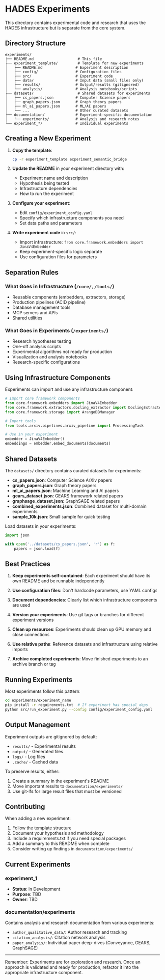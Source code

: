# HADES Experiments

This directory contains experimental code and research that uses the HADES infrastructure but is separate from the core system.

## Directory Structure

```
experiments/
├── README.md                    # This file
├── experiment_template/         # Template for new experiments
│   ├── README.md               # Experiment description
│   ├── config/                 # Configuration files
│   ├── src/                    # Experiment code
│   ├── data/                   # Input data (small files only)
│   ├── results/                # Output/results (gitignored)
│   └── analysis/               # Analysis notebooks/scripts
├── datasets/                    # Shared datasets for experiments
│   ├── cs_papers.json          # Computer Science papers
│   ├── graph_papers.json       # Graph theory papers
│   ├── ml_ai_papers.json       # ML/AI papers
│   └── ...                     # Other curated datasets
├── documentation/              # Experiment-specific documentation
│   └── experiments/            # Analysis and research notes
└── experiment_*/               # Individual experiments
```

## Creating a New Experiment

1. **Copy the template**:
   ```bash
   cp -r experiment_template experiment_semantic_bridge
   ```

2. **Update the README** in your experiment directory with:
   - Experiment name and description
   - Hypothesis being tested
   - Infrastructure dependencies
   - How to run the experiment

3. **Configure your experiment**:
   - Edit `config/experiment_config.yaml`
   - Specify which infrastructure components you need
   - Set data paths and parameters

4. **Write experiment code** in `src/`:
   - Import infrastructure: `from core.framework.embedders import JinaV4Embedder`
   - Keep experiment-specific logic separate
   - Use configuration files for parameters

## Separation Rules

### What Goes in Infrastructure (`/core/`, `/tools/`)
- Reusable components (embedders, extractors, storage)
- Production pipelines (ACID pipeline)
- Database management tools
- MCP servers and APIs
- Shared utilities

### What Goes in Experiments (`/experiments/`)
- Research hypotheses testing
- One-off analysis scripts
- Experimental algorithms not ready for production
- Visualization and analysis notebooks
- Research-specific configurations

## Using Infrastructure Components

Experiments can import and use any infrastructure component:

```python
# Import core framework components
from core.framework.embedders import JinaV4Embedder
from core.framework.extractors.docling_extractor import DoclingExtractor
from core.framework.storage import ArangoDBManager

# Import tools
from tools.arxiv.pipelines.arxiv_pipeline import ProcessingTask

# Use in your experiment
embedder = JinaV4Embedder()
embeddings = embedder.embed_documents(documents)
```

## Shared Datasets

The `datasets/` directory contains curated datasets for experiments:

- **cs_papers.json**: Computer Science ArXiv papers
- **graph_papers.json**: Graph theory papers  
- **ml_ai_papers.json**: Machine Learning and AI papers
- **gears_dataset.json**: GEARS framework related papers
- **graphsage_dataset.json**: GraphSAGE related papers
- **combined_experiments.json**: Combined dataset for multi-domain experiments
- **sample_10k.json**: Small sample for quick testing

Load datasets in your experiments:

```python
import json

with open('../datasets/cs_papers.json', 'r') as f:
    papers = json.load(f)
```

## Best Practices

1. **Keep experiments self-contained**: Each experiment should have its own README and be runnable independently

2. **Use configuration files**: Don't hardcode parameters, use YAML configs

3. **Document dependencies**: Clearly list which infrastructure components are used

4. **Version your experiments**: Use git tags or branches for different experiment versions

5. **Clean up resources**: Experiments should clean up GPU memory and close connections

6. **Use relative paths**: Reference datasets and infrastructure using relative imports

7. **Archive completed experiments**: Move finished experiments to an archive branch or tag

## Running Experiments

Most experiments follow this pattern:

```bash
cd experiments/experiment_name
pip install -r requirements.txt  # If experiment has special deps
python src/run_experiment.py --config config/experiment_config.yaml
```

## Output Management

Experiment outputs are gitignored by default:
- `results/` - Experimental results
- `output/` - Generated files
- `logs/` - Log files
- `.cache/` - Cached data

To preserve results, either:
1. Create a summary in the experiment's README
2. Move important results to `documentation/experiments/`
3. Use git-lfs for large result files that must be versioned

## Contributing

When adding a new experiment:

1. Follow the template structure
2. Document your hypothesis and methodology
3. Include a requirements.txt if you need special packages
4. Add a summary to this README when complete
5. Consider writing up findings in `documentation/experiments/`

## Current Experiments

### experiment_1
- **Status**: In Development
- **Purpose**: TBD
- **Owner**: TBD

### documentation/experiments
Contains analysis and research documentation from various experiments:
- `author_qualitative_data/`: Author research and tracking
- `citation_analysis/`: Citation network analysis
- `paper_analysis/`: Individual paper deep-dives (Conveyance, GEARS, GraphSAGE)

---

Remember: Experiments are for exploration and research. Once an approach is validated and ready for production, refactor it into the appropriate infrastructure component.
